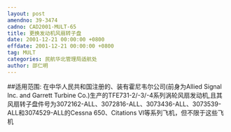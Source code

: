 ```yaml
---
layout: post
amendno: 39-3474
cadno: CAD2001-MULT-65
title: 更换发动机风扇转子盘
date: 2001-12-21 00:00:00 +0800
effdate: 2001-12-21 00:00:00 +0800
tag: MULT
categories: 民航华北管理局适航处
author: 邵仁明
---
```


##适用范围:
在中华人民共和国注册的、装有霍尼韦尔公司(前身为Allied Signal Inc. and Garrett Turbine Co.)生产的TFE731-2/-3/-4系列涡轮风扇发动机,且其风扇转子盘件号为3072162-ALL、3072816-ALL、3073436-ALL、3073539-ALL和3074529-ALL的Cessna 650、Citations VI等系列飞机，但不限于这些飞机

